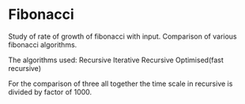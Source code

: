# Fibonacci
Study of rate of growth of fibonacci with input. Comparison of various fibonacci algorithms.

The algorithms used:
Recursive
Iterative
Recursive Optimised(fast recursive)

For the comparison of three all together the time scale in recursive is divided by factor of 1000.
